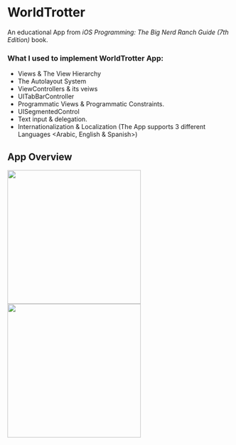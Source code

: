 # WorldTrotter 
An educational App from *iOS Programming: The Big Nerd Ranch Guide (7th Edition)* book.

### What I used to implement WorldTrotter App: 
- Views & The View Hierarchy
- The Autolayout System
- ViewControllers & its veiws
- UITabBarController
- Programmatic Views & Programmatic Constraints.
- UISegmentedControl
- Text input & delegation.
- Internationalization & Localization (The App supports 3 different Languages <Arabic, English & Spanish>)


## App Overview 
<img src="https://user-images.githubusercontent.com/100219531/210210101-d827fab5-0397-4c84-bb04-96b605bc3b9a.gif" width="300">                          <img src="https://user-images.githubusercontent.com/100219531/210210438-3b1e9cfc-1f6d-4432-baa8-ec8fa0114566.gif" width="300">

